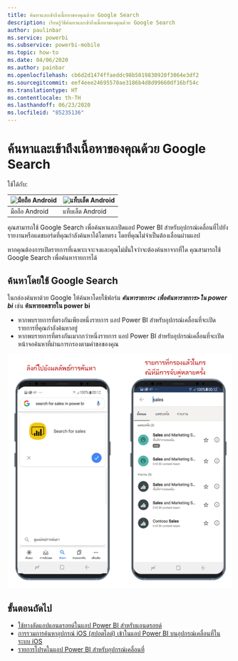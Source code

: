 ```yaml
---
title: ค้นหาและเข้าถึงเนื้อหาของคุณด้วย Google Search
description: เรียนรู้วิธีค้นหาและเข้าถึงเนื้อหาของคุณด้วย Google Search
author: paulinbar
ms.service: powerbi
ms.subservice: powerbi-mobile
ms.topic: how-to
ms.date: 04/06/2020
ms.author: painbar
ms.openlocfilehash: cb6d2d1474ffaeddc98b5019830920f3064e3df2
ms.sourcegitcommit: eef4eee24695570ae3186b4d8d99660df16bf54c
ms.translationtype: HT
ms.contentlocale: th-TH
ms.lasthandoff: 06/23/2020
ms.locfileid: "85235136"
---
```

# <a name="find-and-access-your-content-with-google-search"></a>ค้นหาและเข้าถึงเนื้อหาของคุณด้วย Google Search

ใช้ได้กับ:

| ![มือถือ Android](./media/mobile-app-find-access-google-search/android-logo-40-px.png) | ![แท็บเล็ต Android](./media/mobile-app-find-access-google-search/android-logo-40-px.png) |
|:--- |:--- |
| มือถือ Android |แท็บเล็ต Android |

คุณสามารถใช้ Google Search เพื่อค้นหาและเปิดแอป Power BI สำหรับอุปกรณ์เคลื่อนที่ไปยังรายงานหรือแดชบอร์ดที่คุณกำลังค้นหาได้โดยตรง โดยที่คุณไม่จำเป็นต้องเลื่อนผ่านแอป

หากคุณต้องการเปิดรายการที่เฉพาะเจาะจงและคุณไม่มั่นใจว่าจะต้องค้นหาจากที่ใด คุณสามารถใช้ Google Search เพื่อค้นหารายการได้

## <a name="search-using-google-search"></a>ค้นหาโดยใช้ Google Search

ในกล่องค้นหาด้วย Google ให้ค้นหาโดยใช้ฟอร์ม ***ค้นหารายการ&lt; เพื่อค้นหารายการ&gt;ใน power bi*** เช่น **ค้นหายอดขายใน power bi**

* หากพบรายการที่ตรงกันเพียงหนึ่งรายการ แอป Power BI สำหรับอุปกรณ์เคลื่อนที่จะเปิดรายการที่คุณกำลังค้นหาอยู่
* หากพบรายการที่ตรงกันเมากกว่าหนึ่งรายการ แอป Power BI สำหรับอุปกรณ์เคลื่อนที่จะเปิดหน้าจอค้นหาที่ผ่านการกรองตามคำขอของคุณ

![ผลการค้นหาของ Google Search ในแอป Power BI สำหรับอุปกรณ์เคลื่อนที่บนแอนดรอยด์](media/mobile-app-find-access-google-search/mobile-google-search.png)

## <a name="next-steps"></a>ขั้นตอนถัดไป
* [ใช้ทางลัดแอปแอนดรอยด์ในแอป Power BI สำหรับแอนดรอยด์](mobile-app-quick-access-shortcuts.md)
* [การรวมการค้นหาอุปกรณ์ iOS (สปอตไลต์) เข้าในแอป Power BI บนอุปกรณ์เคลื่อนที่ในระบบ iOS](mobile-apps-ios-search-integration.md)
* [รายการโปรดในแอป Power BI สำหรับอุปกรณ์เคลื่อนที่](mobile-apps-favorites.md)
